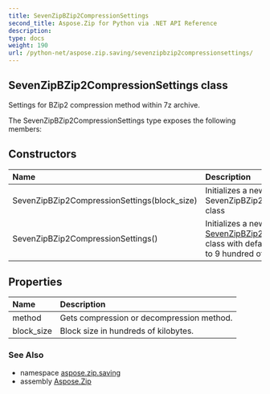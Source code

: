 ```yaml
---
title: SevenZipBZip2CompressionSettings
second_title: Aspose.Zip for Python via .NET API Reference
description: 
type: docs
weight: 190
url: /python-net/aspose.zip.saving/sevenzipbzip2compressionsettings/
---
```


## SevenZipBZip2CompressionSettings class

Settings for BZip2 compression method within 7z archive.

The SevenZipBZip2CompressionSettings type exposes the following members:
## Constructors
| Name | Description |
| :- | :- |
|SevenZipBZip2CompressionSettings(block_size)|Initializes a new instance of the SevenZipBZip2CompressionSettings class|
|SevenZipBZip2CompressionSettings()|Initializes a new instance of the [SevenZipBZip2CompressionSettings](/zip/python-net/aspose.zip.saving/sevenzipbzip2compressionsettings/) class with default block size, equals to 9 hundred of kilobytes.|
## Properties
| Name | Description |
| :- | :- |
|method|Gets compression or decompression method.|
|block_size|Block size in hundreds of kilobytes.|

### See Also

* namespace [aspose.zip.saving](/zip/python-net/aspose.zip.saving/)
* assembly [Aspose.Zip](/zip/python-net/)


